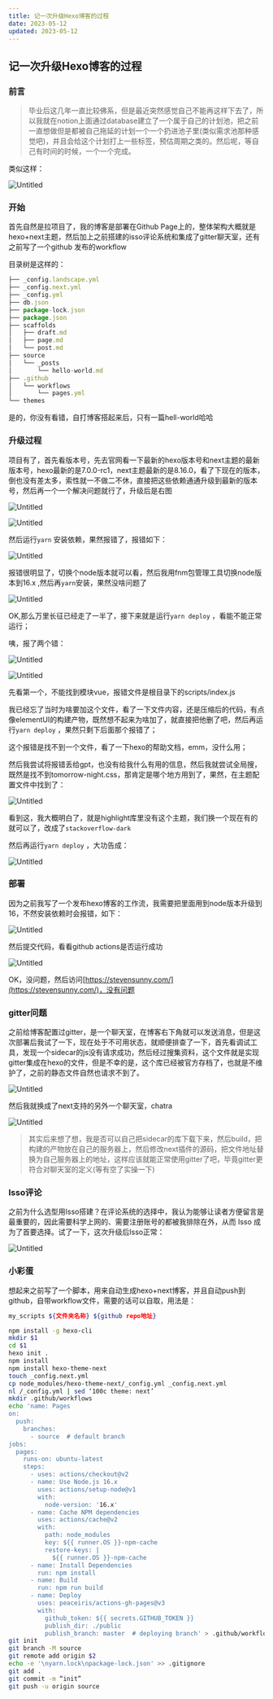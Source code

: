 ```yaml
---
title: 记一次升级Hexo博客的过程
date: 2023-05-12
updated: 2023-05-12
---
```

## 记一次升级Hexo博客的过程

### 前言

> 毕业后这几年一直比较佛系，但是最近突然感觉自己不能再这样下去了，所以我就在notion上面通过database建立了一个属于自己的计划池，把之前一直想做但是都被自己拖延的计划一个一个扔进池子里(类似需求池那种感觉吧)，并且会给这个计划打上一些标签，预估周期之类的。然后呢，等自己有时间的时候，一个一个完成。
> 

类似这样：

![Untitled](Untitled.png)

### 开始

首先自然是拉项目了，我的博客是部署在Github Page上的，整体架构大概就是hexo+next主题，然后加上之前搭建的isso评论系统和集成了gitter聊天室，还有之前写了一个github 发布的workflow

目录树是这样的：

```jsx
├── _config.landscape.yml
├── _config.next.yml
├── _config.yml
├── db.json
├── package-lock.json
├── package.json
├── scaffolds
│   ├── draft.md
│   ├── page.md
│   └── post.md
├── source
│   └── _posts
│       └── hello-world.md
├── .github
│   └── workflows
│       └── pages.yml
└── themes
```

是的，你没有看错，自打博客搭起来后，只有一篇hell-world哈哈

### 升级过程

项目有了，首先看版本号，先去官网看一下最新的hexo版本号和next主题的最新版本号，hexo最新的是7.0.0-rc1，next主题最新的是8.16.0，看了下现在的版本，倒也没有差太多，索性就一不做二不休，直接把这些依赖通通升级到最新的版本号，然后再一个一个解决问题就行了，升级后是右图

![Untitled](Untitled1.png)

![Untitled](Untitled2.png)

然后运行`yarn` 安装依赖，果然报错了，报错如下：

![Untitled](Untitled3.png)

报错很明显了，切换个node版本就可以看，然后我用fnm包管理工具切换node版本到16.x ,然后再`yarn`安装，果然没啥问题了

![Untitled](Untitled4.png)

OK,那么万里长征已经走了一半了，接下来就是运行`yarn deploy` ，看能不能正常运行；

咦，报了两个错：

![Untitled](Untitled5.png)

![Untitled](Untitled6.png)

先看第一个，不能找到模块vue，报错文件是根目录下的scripts/index.js

我已经忘了当时为啥要加这个文件，看了一下文件内容，还是压缩后的代码，有点像elementUI的构建产物，既然想不起来为啥加了，就直接把他删了吧，然后再运行`yarn deploy` ，果然只剩下后面那个报错了；

这个报错是找不到一个文件，看了一下hexo的帮助文档，emm，没什么用；

然后我尝试将报错丢给gpt，也没有给我什么有用的信息，然后我就尝试全局搜，既然是找不到tomorrow-night.css，那肯定是哪个地方用到了，果然，在主题配置文件中找到了：

![Untitled](Untitled7.png)

看到这，我大概明白了，就是highlight库里没有这个主题，我们换一个现在有的就可以了，改成了`stackoverflow-dark` 

然后再运行`yarn deploy` ，大功告成：

![Untitled](Untitled8.png)

### 部署

因为之前我写了一个发布hexo博客的工作流，我需要把里面用到node版本升级到16，不然安装依赖时会报错，如下：

![Untitled](Untitled9.png)

然后提交代码，看看github actions是否运行成功

![Untitled](Untitled10.png)

OK，没问题，然后访问[https://stevensunny.com/](https://stevensunny.com/)，没有问题

### gitter问题

之前给博客配置过gitter，是一个聊天室，在博客右下角就可以发送消息，但是这次部署后我试了一下，现在处于不可用状态，就顺便排查了一下，首先看调试工具，发现一个sidecar的js没有请求成功，然后经过搜集资料，这个文件就是实现gitter集成在hexo的文件，但是不幸的是，这个库已经被官方存档了，也就是不维护了，之前的静态文件自然也请求不到了。

![Untitled](Untitled11.png)

然后我就换成了next支持的另外一个聊天室，chatra

![Untitled](Untitled12.png)

> 其实后来想了想，我是否可以自己把sidecar的库下载下来，然后build，把构建的产物放在自己的服务器上，然后修改next插件的源码，把文件地址替换为自己服务器上的地址，这样应该就能正常使用gitter了吧，毕竟gitter更符合对聊天室的定义(等有空了实操一下)
> 

### Isso评论

之前为什么选型用Isso搭建？在评论系统的选择中，我认为能够让读者方便留言是最重要的，因此需要科学上网的、需要注册账号的都被我排除在外，从而 Isso 成为了首要选择。试了一下，这次升级后Isso正常：

![Untitled](Untitled13.png)

### 小彩蛋

想起来之前写了一个脚本，用来自动生成hexo+next博客，并且自动push到github，自带workflow文件，需要的话可以自取，用法是：

```bash
my_scripts ${文件夹名称} ${github repo地址}
```

```bash
npm install -g hexo-cli
mkdir $1
cd $1
hexo init .
npm install
npm install hexo-theme-next
touch _config.next.yml
cp node_modules/hexo-theme-next/_config.yml _config.next.yml
nl /_config.yml | sed ‘100c theme: next’
mkdir .github/workflows
echo 'name: Pages
on:
  push:
    branches:
      - source  # default branch
jobs:
  pages:
    runs-on: ubuntu-latest
    steps:
      - uses: actions/checkout@v2
      - name: Use Node.js 16.x
        uses: actions/setup-node@v1
        with:
          node-version: '16.x'
      - name: Cache NPM dependencies
        uses: actions/cache@v2
        with:
          path: node_modules
          key: ${{ runner.OS }}-npm-cache
          restore-keys: |
            ${{ runner.OS }}-npm-cache
      - name: Install Dependencies
        run: npm install
      - name: Build
        run: npm run build
      - name: Deploy
        uses: peaceiris/actions-gh-pages@v3
        with:
          github_token: ${{ secrets.GITHUB_TOKEN }}
          publish_dir: ./public
          publish_branch: master  # deploying branch' > .github/workflows/pages.yml
git init
git branch -M source
git remote add origin $2
echo -e '\nyarn.lock\npackage-lock.json' >> .gitignore
git add .
git commit -m “init”
git push -u origin source
```
